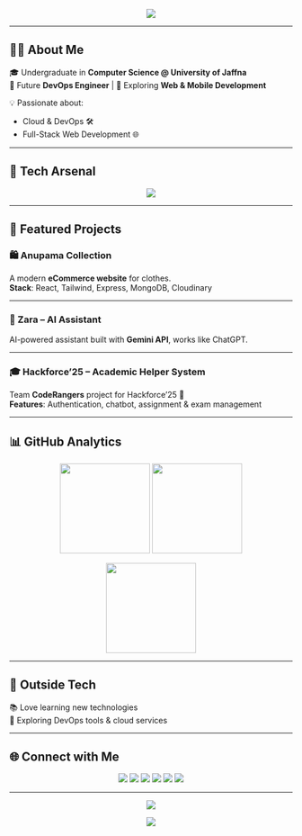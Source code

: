 <!-- Banner -->
<p align="center">
  <img src="https://capsule-render.vercel.app/api?type=waving&color=0:00c6ff,100:0072ff&height=200&section=header&text=Hi%20I'm%20Pasidu%20Chamod&fontSize=40&fontColor=fff&animation=fadeIn&fontAlignY=40" />
</p>

---

## 👨‍💻 About Me  
🎓 Undergraduate in **Computer Science @ University of Jaffna**  
🚀 Future **DevOps Engineer** | 🌱 Exploring **Web & Mobile Development**  

💡 Passionate about:  
- Cloud & DevOps 🛠️  
- Full-Stack Web Development 🌐 

---

## 🚀 Tech Arsenal  

<p align="center">
  <img src="https://skillicons.dev/icons?i=css,tailwind,react,js,nodejs,express,mongodb,firebase,git,github,docker,linux" />
</p>

---

## 🌟 Featured Projects  

### 🛍️ Anupama Collection  
A modern **eCommerce website** for clothes.  
**Stack**: React, Tailwind, Express, MongoDB, Cloudinary  

---

### 🤖 Zara – AI Assistant  
AI-powered assistant built with **Gemini API**, works like ChatGPT.  

---

### 🎓 Hackforce’25 – Academic Helper System  
Team **CodeRangers** project for Hackforce’25 🚀  
**Features**: Authentication, chatbot, assignment & exam management  

---

## 📊 GitHub Analytics  

<p align="center">
  <img src="https://github-readme-stats.vercel.app/api?username=pasiduchamod&show_icons=true&theme=tokyonight" height="160"/>
  <img src="https://github-readme-stats.vercel.app/api/top-langs/?username=pasiduchamod&layout=compact&theme=tokyonight" height="160"/>
</p>

<p align="center">
  <img src="https://github-readme-streak-stats.herokuapp.com?user=pasiduchamod&theme=tokyonight&date_format=j%20M%5B%20Y%5D" height="160"/>
</p>

---

## 🎵 Outside Tech  
📚 Love learning new technologies  
🌱 Exploring DevOps tools & cloud services  

---

## 🌐 Connect with Me  

<p align="center">
  <a href="mailto:jayaweera.pasindu123@gmail.com"><img src="https://img.shields.io/badge/Email-000?style=for-the-badge&logo=gmail&logoColor=white" /></a>
  <a href="https://www.linkedin.com/in/pasidu-chamod/"><img src="https://img.shields.io/badge/LinkedIn-000?style=for-the-badge&logo=linkedin&logoColor=white" /></a>
  <a href="https://www.facebook.com/pcj2001?mibextid=wwXIfr&mibextid=wwXIfr"><img src="https://img.shields.io/badge/Facebook-000?style=for-the-badge&logo=facebook&logoColor=white" /></a>
  <a href="https://www.instagram.com/pasidu_chamod?igsh=MW1xN2FoMGNpcmtrcg%3D%3D&utm_source=qr"><img src="https://img.shields.io/badge/Instagram-000?style=for-the-badge&logo=instagram&logoColor=white" /></a>
  <a href="https://medium.com/@pasiduchamod"><img src="https://img.shields.io/badge/Medium-000?style=for-the-badge&logo=medium&logoColor=white" /></a>
  <a href="https://www.credly.com/users/pasidu-chamod"><img src="https://img.shields.io/badge/Credly-000?style=for-the-badge&logo=credly&logoColor=white" /></a>
</p>

---

<!-- Snake contribution graph -->
<p align="center">
  <img src="https://github-profile-trophy.vercel.app/?username=pasiduchamod&theme=radical&no-frame=true&column=5" />
</p>



<!-- Footer -->
<p align="center">
  <img src="https://capsule-render.vercel.app/api?type=waving&color=0:0072ff,100:00c6ff&height=120&section=footer"/>
</p>
